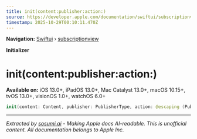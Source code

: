 ```yaml
---
title: init(content:publisher:action:)
source: https://developer.apple.com/documentation/swiftui/subscriptionview/init(content:publisher:action:)
timestamp: 2025-10-29T00:10:11.470Z
---
```


**Navigation:** [Swiftui](/documentation/swiftui) › [subscriptionview](/documentation/swiftui/subscriptionview)

**Initializer**

# init(content:publisher:action:)

**Available on:** iOS 13.0+, iPadOS 13.0+, Mac Catalyst 13.0+, macOS 10.15+, tvOS 13.0+, visionOS 1.0+, watchOS 6.0+

```swift
init(content: Content, publisher: PublisherType, action: @escaping (PublisherType.Output) -> Void)
```

---

*Extracted by [sosumi.ai](https://sosumi.ai) - Making Apple docs AI-readable.*
*This is unofficial content. All documentation belongs to Apple Inc.*
